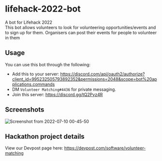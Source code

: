 # lifehack-2022-bot
A bot for Lifehack 2022  
This bot allows volunteers to look for volunteering opportunities/events and to sign up for them. Organisers can post their events for people to volunteer in them

## Usage
You can use this bot through the following:
- Add this to your server: https://discord.com/api/oauth2/authorize?client_id=995232505793892352&permissions=2048&scope=bot%20applications.commands  
- DM `Volunteer Matching#4436` for private messaging.
- Join this server: https://discord.gg/tQ2Pyz4R

## Screenshots
![Screenshot from 2022-07-10 00-45-50](https://user-images.githubusercontent.com/58442255/178115247-5df3997d-49a1-47fb-8b6e-49e8798726b9.jpg)

## Hackathon project details
View our Devpost page here: https://devpost.com/software/volunteer-matching
